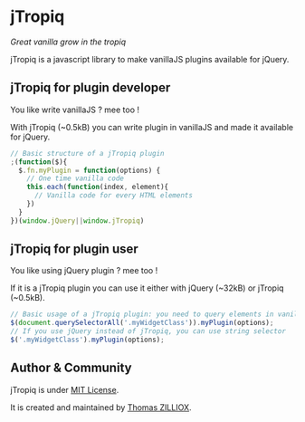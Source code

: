 jTropiq
=======

*Great vanilla grow in the tropiq*

jTropiq is a javascript library to make vanillaJS plugins available for jQuery.


jTropiq for plugin developer
-----------------------------

You like write vanillaJS ? mee too !

With jTropiq (~0.5kB) you can write plugin in vanillaJS and made it available for jQuery. 

```js
// Basic structure of a jTropiq plugin
;(function($){
  $.fn.myPlugin = function(options) {
    // One time vanilla code    
    this.each(function(index, element){
      // Vanilla code for every HTML elements
    })
  }
})(window.jQuery||window.jTropiq)
```


jTropiq for plugin user
-----------------------------

You like using jQuery plugin ? mee too !

If it is a jTropiq plugin you can use it either with jQuery (~32kB) or jTropiq (~0.5kB). 

```js
// Basic usage of a jTropiq plugin: you need to query elements in vanillaJS
$(document.querySelectorAll('.myWidgetClass')).myPlugin(options);
// If you use jQuery instead of jTropiq, you can use string selector
$('.myWidgetClass').myPlugin(options);
```

Author & Community
--------

jTropiq is under [MIT License](http://opensource.org/licenses/MIT).

It is created and maintained by [Thomas ZILLIOX](http://zilliox.me).  

